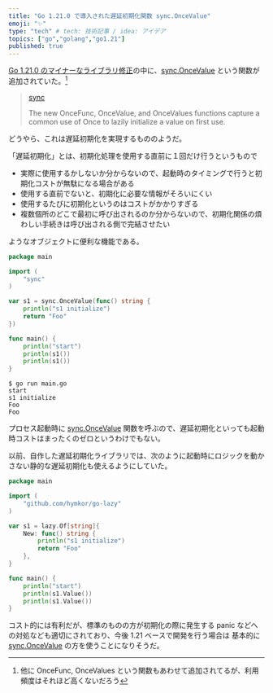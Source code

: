 ```yaml
---
title: "Go 1.21.0 で導入された遅延初期化関数 sync.OnceValue"
emoji: "✨"
type: "tech" # tech: 技術記事 / idea: アイデア
topics: ["go","golang","go1.21"]
published: true
---
```

[Go 1.21.0 のマイナーなライブラリ修正](https://go.dev/doc/go1.21#minor_library_changes)の中に、[sync.OnceValue] という関数が追加されていた。[^etc]

[^etc]: 他に OnceFunc, OnceValues という関数もあわせて追加されてるが、利用頻度はそれほど高くないだろう

[sync.OnceValue]: https://pkg.go.dev/sync@go1.21.1#OnceValue

> [sync](https://go.dev/pkg/sync/)  
>
> The new OnceFunc, OnceValue, and OnceValues functions capture a common use of Once to lazily initialize a value on first use.

どうやら、これは遅延初期化を実現するもののようだ。

「遅延初期化」とは、初期化処理を使用する直前に１回だけ行うというもので

- 実際に使用するかしないか分からないので、起動時のタイミングで行うと初期化コストが無駄になる場合がある
- 使用する直前でないと、初期化に必要な情報がそろいにくい
- 使用するたびに初期化というのはコストがかかりすぎる
- 複数個所のどこで最初に呼び出されるのか分からないので、初期化関係の煩わしい手続きは呼び出される側で完結させたい

ようなオブジェクトに便利な機能である。

```go
package main

import (
    "sync"
)

var s1 = sync.OnceValue(func() string {
    println("s1 initialize")
    return "Foo"
})

func main() {
    println("start")
    println(s1())
    println(s1())
}
```

```shell
$ go run main.go
start
s1 initialize
Foo
Foo
```

プロセス起動時に [sync.OnceValue] 関数を呼ぶので、遅延初期化といっても起動時コストはまったくのゼロというわけでもない。

以前、自作した遅延初期化ライブラリでは、次のように起動時にロジックを動かさない静的な遅延初期化も使えるようにしていた。

```go
package main

import (
    "github.com/hymkor/go-lazy"
)

var s1 = lazy.Of[string]{
    New: func() string {
        println("s1 initialize")
        return "Foo"
    },
}

func main() {
    println("start")
    println(s1.Value())
    println(s1.Value())
}
```

コスト的には有利だが、標準のものの方が初期化の際に発生する panic などへの対処なども適切にされており、今後 1.21 ベースで開発を行う場合は 基本的に [sync.OnceValue] の方を使うことになりそうだ。
